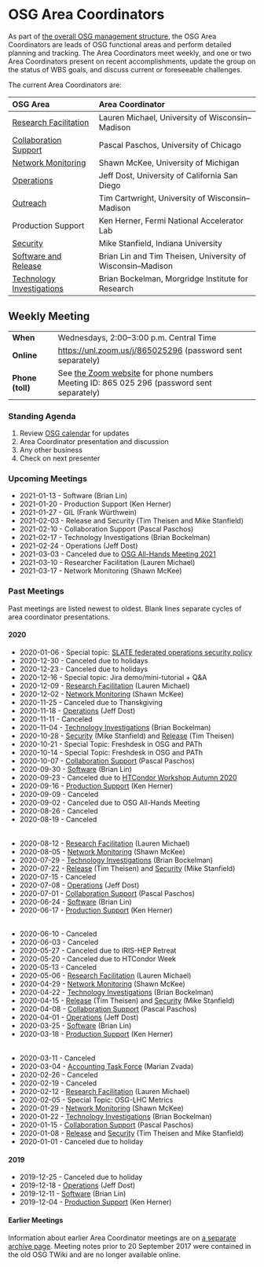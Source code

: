 # OSG Area Coordinators

As part of [the overall OSG management structure](index.md), the OSG Area Coordinators are leads of OSG functional areas
and perform detailed planning and tracking.  The Area Coordinators meet weekly, and one or two Area Coordinators present
on recent accomplishments, update the group on the status of WBS goals, and discuss current or foreseeable challenges.

The current Area Coordinators are:

| OSG Area | Area Coordinator |
| :------- | :--------------- |
| [Research Facilitation](https://opensciencegrid.org/research-facilitation) | Lauren Michael, University of Wisconsin&ndash;Madison |
| [Collaboration Support](https://opensciencegrid.org/collaboration-support/) | Pascal Paschos, University of Chicago |
| [Network Monitoring](https://opensciencegrid.org/networking/) | Shawn McKee, University of Michigan |
| [Operations](https://opensciencegrid.org/operations/) | Jeff Dost, University of California San Diego |
| [Outreach](https://opensciencegrid.org/outreach/) | Tim Cartwright, University of Wisconsin&ndash;Madison |
| Production Support | Ken Herner, Fermi National Accelerator Lab |
| [Security](https://opensciencegrid.org/security/) | Mike Stanfield, Indiana University |
| [Software and Release](https://opensciencegrid.org/technology/) | Brian Lin and Tim Theisen, University of Wisconsin&ndash;Madison |
| [Technology Investigations](https://opensciencegrid.org/technology/) | Brian Bockelman, Morgridge Institute for Research |


## Weekly Meeting

<table>
  <tr> <td><strong>When</strong></td> <td>Wednesdays, 2:00–3:00 p.m. Central Time</td> </tr>
  <tr>
    <td><strong>Online</strong></td>
    <td><a href="https://unl.zoom.us/j/865025296">https://unl.zoom.us/j/865025296</a> (password sent separately)</td>
  </tr>
  <tr>
    <td><strong>Phone (toll)</strong></td>
    <td>
      See <a href="https://unl.zoom.us/zoomconference">the Zoom website</a> for phone numbers<br>
      Meeting ID: 865 025 296 (password sent separately)
    </td>
  </tr>
</table>

### Standing Agenda

1. Review [OSG calendar](https://indico.fnal.gov/categoryDisplay.py?categId=86) for updates
1. Area Coordinator presentation and discussion
1. Any other business
1. Check on next presenter

### Upcoming Meetings

- 2021-01-13 - Software (Brian Lin)
- 2021-01-20 - Production Support (Ken Herner)
- 2021-01-27 - GIL (Frank Würthwein)
- 2021-02-03 - Release and Security (Tim Theisen and Mike Stanfield)
- 2021-02-10 - Collaboration Support (Pascal Paschos)
- 2021-02-17 - Technology Investigations (Brian Bockelman)
- 2021-02-24 - Operations (Jeff Dost)
- 2021-03-03 - Canceled due to [OSG All-Hands Meeting 2021](https://opensciencegrid.org/all-hands/2021/)
- 2021-03-10 - Researcher Facilitation (Lauren Michael)
- 2021-03-17 - Network Monitoring (Shawn McKee)

### Past Meetings

Past meetings are listed newest to oldest.  Blank lines separate cycles of area coordinator presentations.

#### 2020

- 2020-01-06 - Special topic: [SLATE federated operations security policy](https://docs.google.com/presentation/d/1FG_UJLpmhKfTcrIBZSdfwWWI2mKbl6VGgZNRg7Yu3-0/)
- 2020-12-30 - Canceled due to holidays
- 2020-12-23 - Canceled due to holidays
- 2020-12-16 - Special topic: Jira demo/mini-tutorial + Q&amp;A
- 2020-12-09 - [Research Facilitation](https://docs.google.com/presentation/d/1_hDoRGRvs4Ja4M_mM1uAvtjxMeCNZPF3QKmBxPR4mFA) (Lauren Michael)
- 2020-12-02 - [Network Monitoring](https://drive.google.com/file/d/1TfDQBeQKXcHwyxi714GKB611g3t8U0uH/) (Shawn McKee)
- 2020-11-25 - Canceled due to Thanskgiving
- 2020-11-18 - [Operations](https://docs.google.com/presentation/d/1uD6bjIC3mEv_KVOKB5Oo7MOSKhXIJ5j4xUj3HnZtOdw/) (Jeff Dost)
- 2020-11-11 - Canceled
- 2020-11-04 - [Technology Investigations](https://drive.google.com/file/d/1gv0kucFJoVisZDeS6VMmzJ9g5fq1RM-r/) (Brian Bockelman)
- 2020-10-28 - [Security](https://drive.google.com/file/d/1-5EU59il1zQjixY0H7tEBxamgl0Bk_D9) (Mike Stanfield) and [Release](https://docs.google.com/document/d/1jEaEUgohCwe4_7Hy-erZG7K3DgWfkWaIs3mgORFQ1SE) (Tim Theisen)
- 2020-10-21 - Special Topic: Freshdesk in OSG and PATh
- 2020-10-14 - Special Topic: Freshdesk in OSG and PATh
- 2020-10-07 - [Collaboration Support](https://drive.google.com/file/d/1wzwunqiV3elXu2zME3x3PhEZ71EMH6rw/) (Pascal Paschos)
- 2020-09-30 - [Software](https://docs.google.com/presentation/d/1dhsx4nP0spzOFrVM_Q7RsG1b0vOqm486iSGHi-ZhzXg/) (Brian Lin)
- 2020-09-23 - Canceled due to [HTCondor Workshop Autumn 2020](https://indico.cern.ch/event/936993/)
- 2020-09-16 - [Production Support](https://drive.google.com/file/d/1xAMSSyDiftGZPIvDdQu4w4kybG-RGR00/) (Ken Herner)
- 2020-09-09 - Canceled
- 2020-09-02 - Canceled due to OSG All-Hands Meeting
- 2020-08-26 - Canceled
- 2020-08-19 - Canceled

<div style="height: 0.5ex"></div>

- 2020-08-12 - [Research Facilitation](https://docs.google.com/presentation/d/19u9sbbt3d-cPlGPh_OtNXQFjnPivxGMnaisvgJ3V53U/) (Lauren Michael)
- 2020-08-05 - [Network Monitoring](https://drive.google.com/file/d/1yO2_KZGzBGbZrb03KM3SYCb9cJRMx6Ly/) (Shawn McKee)
- 2020-07-29 - [Technology Investigations](https://drive.google.com/file/d/1O9UBzS7OIwtDseTIIoSM_d4yHZd7LG-x/) (Brian Bockelman)
- 2020-07-22 - [Release](https://docs.google.com/document/d/1O9XjZJHEEAadtbt_FILfqFFLUYiVWQsp4FJCXfMPpZA) (Tim Theisen) and [Security](https://drive.google.com/file/d/1wsRXKIzB88P1Z5CeYTu1NU9exszAfMbn/) (Mike Stanfield)
- 2020-07-15 - Canceled
- 2020-07-08 - [Operations](https://docs.google.com/presentation/d/1J9IWf0UYRqZ6TVPEusNuwPlT9TlwvNkHUKcmmhEWnuU/) (Jeff Dost)
- 2020-07-01 - [Collaboration Support](https://drive.google.com/file/d/1MMzNrBYxjLfeJQ2yvaHEg4L-g-6s_7NP/) (Pascal Paschos)
- 2020-06-24 - [Software](https://docs.google.com/presentation/d/1mEz1G9VofLViPlqIHzy15ey6EHck_b2pampDSUNV-wI/) (Brian Lin)
- 2020-06-17 - [Production Support](https://drive.google.com/file/d/1jtCYd7Kh4omqZwHpFJB5cFQhhwgq1uOG/) (Ken Herner)

<div style="height: 0.5ex"></div>

- 2020-06-10 - Canceled
- 2020-06-03 - Canceled
- 2020-05-27 - Canceled due to IRIS-HEP Retreat
- 2020-05-20 - Canceled due to HTCondor Week
- 2020-05-13 - Canceled
- 2020-05-06 - [Research Facilitation](https://docs.google.com/presentation/d/1HyA3TdhXpU7vdNLwNQsfWTR69CGUBXjhq0LyR0mPp2U/) (Lauren Michael)
- 2020-04-29 - [Network Monitoring](https://drive.google.com/open?id=1WOpryWHicHaFy8MTqtNiT6siZ8jaRtUmvCa4P5dJdhw) (Shawn McKee)
- 2020-04-22 - [Technology Investigations](https://drive.google.com/open?id=11Mz1ogYT0MO7lwqXu6FHi2aQ3LCmNbEQ) (Brian Bockelman)
- 2020-04-15 - [Release](https://docs.google.com/document/d/1qH_tDi1m-vvBsSYUSRrCEdjczmKZKhTNp_LPt6xFIhI) (Tim Theisen) and [Security](https://drive.google.com/file/d/1QrO91B6tG4MS8nbsGLs3RVT3_qqBVhSE) (Mike Stanfield)
- 2020-04-08 - [Collaboration Support](https://drive.google.com/open?id=1ScNC7xCKQnZmf5YIL2plGKfsgACt3RLb) (Pascal Paschos)
- 2020-04-01 - [Operations](https://docs.google.com/presentation/d/1JRm6ekkqoWkrcU-XCjh9jq62KoI5MCBKKK3l3BiK4e4/) (Jeff Dost)
- 2020-03-25 - [Software](https://docs.google.com/presentation/d/1zFpW5GUSQEZp9Ve9wdpC8lhSQSZv8yiFUTRXtJ5k9gE/) (Brian Lin)
- 2020-03-18 - [Production Support](https://drive.google.com/open?id=1_FcWl7nnBdGaULCoYlSEUP36fS44gOwH) (Ken Herner)

<div style="height: 0.5ex"></div>

- 2020-03-11 - Canceled
- 2020-03-04 - [Accounting Task Force](https://docs.google.com/presentation/d/1lJGyjD6-xd2nGJeHDfl1nntW0GurjO74988SbUT4CK4) (Marian Zvada)
- 2020-02-26 - Canceled
- 2020-02-19 - Canceled
- 2020-02-12 - [Research Facilitation](https://docs.google.com/presentation/d/14seJrv-9wmnTBvnNGAQydQJQ7Rl2WFXXjDh7k-Rlx-0/) (Lauren Michael)
- 2020-02-05 - Special Topic: OSG-LHC Metrics
- 2020-01-29 - [Network Monitoring](https://drive.google.com/open?id=11cIPmPHTuqwcUYf-JXJgN9yAUo48G7-9) (Shawn McKee)
- 2020-01-22 - [Technology Investigations](https://drive.google.com/open?id=11iP-1IGr9E1ThuxnXrHwuzXCqS0m8Pc3) (Brian Bockelman)
- 2020-01-15 - [Collaboration Support](https://drive.google.com/open?id=12y3LEDvtOvUY3v3keyAlzyLt4IZVWXWj) (Pascal Paschos)
- 2020-01-08 - [Release](https://docs.google.com/document/d/1awWoMK9dx1fglhhAwOg1X_-_7UQ8WWsHuSItDm50wwY/) and [Security](https://drive.google.com/file/d/1XaqNi9rbQokQlyVEdsCYs51B_VqiUWxC/) (Tim Theisen and Mike Stanfield)
- 2020-01-01 - Canceled due to holiday

#### 2019

- 2019-12-25 - Canceled due to holiday
- 2019-12-18 - [Operations](https://docs.google.com/presentation/d/1-bFH_r0XYPh48iC4u4Z77pDCdyKxcdhkeVtA96eWBIg/) (Jeff Dost)
- 2019-12-11 - [Software](https://docs.google.com/document/d/125dJS8BPYOJKHAi5Bmn0I0Z4X9nGe2Wjuq09Z9zY0I8/) (Brian Lin)
- 2019-12-04 - [Production Support](https://drive.google.com/open?id=1w2LpYWHNl8JW2lYPbRhuld2AUkPP0DCx) (Ken Herner)

#### Earlier Meetings

Information about earlier Area Coordinator meetings are on [a separate archive page](ac-meeting-archive.md).  Meeting
notes prior to 20 September 2017 were contained in the old OSG TWiki and are no longer available online.
